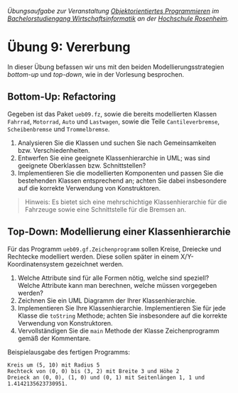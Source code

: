 _Übungsaufgabe zur Veranstaltung [Objektorientiertes Programmieren](https://hsro-wif-oop.github.io) im [Bachelorstudiengang Wirtschaftsinformatik](https://www.th-rosenheim.de/technik/informatik-mathematik/wirtschaftsinformatik-bachelor/) an der [Hochschule Rosenheim](http://www.th-rosenheim.de)._


# Übung 9: Vererbung

In dieser Übung befassen wir uns mit den beiden Modellierungsstrategien _bottom-up_ und _top-down_, wie in der Vorlesung besprochen.


## Bottom-Up: Refactoring

Gegeben ist das Paket `ueb09.fz`, sowie die bereits modellierten Klassen `Fahrrad`, `Motorrad`, `Auto` und `Lastwagen`, sowie die Teile `Cantileverbremse`, `Scheibenbremse` und `Trommelbremse`.

1. Analysieren Sie die Klassen und suchen Sie nach Gemeinsamkeiten bzw. Verschiedenheiten.
2. Entwerfen Sie eine geeignete Klassenhierarchie in UML; was sind geeignete Oberklassen bzw. Schnittstellen?
3. Implementieren Sie die modellierten Komponenten und passen Sie die bestehenden Klassen entsprechend an; achten Sie dabei insbesondere auf die korrekte Verwendung von Konstruktoren.

> Hinweis: Es bietet sich eine mehrschichtige Klassenhierarchie für die Fahrzeuge sowie eine Schnittstelle für die Bremsen an.


## Top-Down: Modellierung einer Klassenhierarchie

Für das Programm `ueb09.gf.Zeichenprogramm` sollen Kreise, Dreiecke und Rechtecke modelliert werden.
Diese sollen später in einem X/Y-Koordinatensystem gezeichnet werden.

1. Welche Attribute sind für alle Formen nötig, welche sind speziell? Welche Attribute kann man berechnen, welche müssen vorgegeben werden?
2. Zeichnen Sie ein UML Diagramm der Ihrer Klassenhierarchie.
3. Implementieren Sie Ihre Klassenhierarchie.
	Implementieren Sie für jede Klasse die `toString` Methode; achten Sie insbesondere auf die korrekte Verwendung von Konstruktoren.
4. Vervollständigen Sie die `main` Methode der Klasse Zeichenprogramm gemäß der Kommentare.

Beispielausgabe des fertigen Programms:

```
Kreis um (5, 10) mit Radius 5
Rechteck von (0, 0) bis (3, 2) mit Breite 3 und Höhe 2
Dreieck an (0, 0), (1, 0) und (0, 1) mit Seitenlängen 1, 1 und 1.4142135623730951.
```
